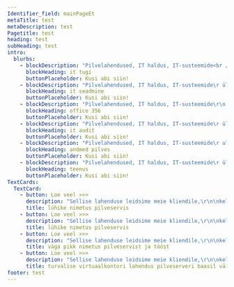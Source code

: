 ```yaml
---
Identifier_field: mainPageEt
metaTitle: test
metaDescription: test
Pagetitle: test
heading: test
subHeading: test
intro:
  blurbs:
    - blockDescription: "Pilvelahendused, IT haldus, IT-susteemide<br />\rulesehitus <br />\r\nja hooldus, arvutivorgud, infoturve, varundus-\rsusteemid, kasutajatugi,     Business Intelligence,\r kodulehekulgede ja e-poodide arendus ja tugi,\r\nmajandustarkvara arendus, Office 365,\r Microsoft 365, Azure, Power BI, Linux\r ESET, AVAST"
      blockHeading: it tugi
      buttonPlaceholder: Kusi abi siin!
    - blockDescription: "Pilvelahendused, IT haldus, IT-susteemide\r ülesehitus\r ja hooldus, arvutivorgud, infoturve, varundus-süsteemid, kasutajatugi, Business Intelligence,"
      blockHeading: it seadmine
      buttonPlaceholder: Kusi abi siin!
    - blockDescription: "Pilvelahendused, IT haldus, IT-susteemide\r\n                    ulesehitus\r\n                    ja hooldus, arvutivorgud, infoturve, varundus-\r\n                    susteemid, kasutajatugi, Business Intelligence,\r\n                    kodulehekulgede ja e-poodide arendus ja tugi,\r\n                    majandustarkvara arendus, Office 365,\r\n                    Microsoft 365, Azure, Power BI, Linux\r\n                    ESET, AVAST"
      blockHeading: office 356
      buttonPlaceholder: Kusi abi siin!
    - blockDescription: "Pilvelahendused, IT haldus, IT-susteemide\r ülesehitus\r ja hooldus, arvutivorgud, infoturve, varundus-\rsüsteemid, kasutajatugi, Business Intelligence,"
      blockHeading: it audit
      buttonPlaceholder: Kusi abi siin!
    - blockDescription: "Pilvelahendused, IT haldus, IT-susteemide\r ulesehitus\r ja hooldus, arvutivorgud, infoturve, varundu-susteemid, kasutajatugi, Business Intelligence,\r kodulehekulgede ja e-poodide arendus ja tugi, majandustarkvara arendus, Office 365,\r Microsoft 365, Azure, Power BI, Linux\r ESET, AVAST"
      blockHeading: andmed pilves
      buttonPlaceholder: Kusi abi siin!
    - blockDescription: "Pilvelahendused, IT haldus, IT-susteemide\r ülesehitus\rja hooldus, arvutivorgud, infoturve, varundus-süsteemid, kasutajatugi, Business Intelligence,"
      blockHeading: teenus
      buttonPlaceholder: Kusi abi siin!
TextCards:
  TextCard:
    - button: Loe veel >>>
      description: "Sellise lahenduse leidsime meie kliendile,\r\n\nkellel on 25 töötavad nii\r\n\nkontoris,kodus kui tööplatisdel Sellise\r\n\nlahenduse leidsime meie kliendile, kellel\r\n\non 25 töötajat ja töötavad..."
      title: lühike nimetus pilveservis
    - button: Loe veel >>>
      description: "Sellise lahenduse leidsime meie kliendile,\r\n\nkellel on 25 töötavad nii\r\n\nkontoris,kodus kui tööplatisdel..."
      title: lühike nimetus pilveservis
    - button: Loe veel >>>
      description: "Sellise lahenduse leidsime meie kliendile,\r\n\nkellel on 25 töötavad nii\r\n\nkontoris,kodus kui tööplatisdel Sellise\r\n\nlahenduse leidsime meie kliendile, kellel\r\n\non 25 töötajat ja töötavad..."
      title: väga pikk nimetus pilveservist ja tööst
    - button: Loe veel >>>
      description: "Sellise lahenduse leidsime meie kliendile,\r\n\nkellel on 25 töötavad nii\r\n\nkontoris,kodus kui tööplatisdel..."
      title: turvalise virtuaalkontori lahendus pilveserveri baasil väikefirmale
footer: test
---
```


